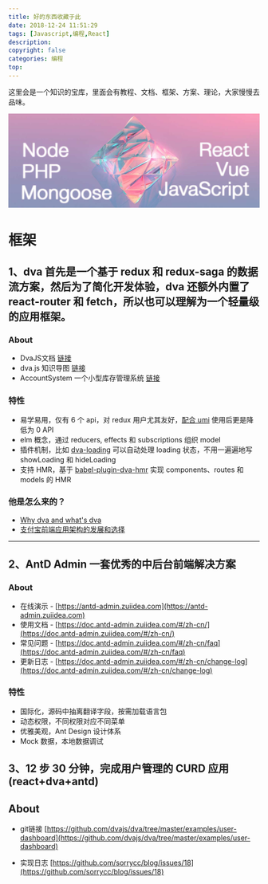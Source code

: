 ```yaml
---
title: 好的东西收藏于此
date: 2018-12-24 11:51:29
tags: [Javascript,编程,React]
description: 
copyright: false
categories: 编程
top:
---
```

这里会是一个知识的宝库，里面会有教程、文档、框架、方案、理论，大家慢慢去品味。

![Javascript](https://raw.githubusercontent.com/Duanruilong/phone_drl/master/image/blog/allweb.png)

<!--more-->

# 框架

## 1、dva 首先是一个基于 redux 和 redux-saga 的数据流方案，然后为了简化开发体验，dva 还额外内置了 react-router 和 fetch，所以也可以理解为一个轻量级的应用框架。

### About
 - DvaJS文档   [链接](https://dvajs.com/guide/)
 -  dva.js 知识导图   [链接](https://github.com/dvajs/dva-knowledgemap)
 -  AccountSystem 一个小型库存管理系统   [链接](https://github.com/yvanwangl/AccountSystem)


### 特性
- 易学易用，仅有 6 个 api，对 redux 用户尤其友好，[配合 umi](https://umijs.org/guide/with-dva.html) 使用后更是降低为 0 API
- elm 概念，通过 reducers, effects 和 subscriptions 组织 model
- 插件机制，比如 [dva-loading](https://github.com/dvajs/dva/tree/master/packages/dva-loading) 可以自动处理 loading 状态，不用一遍遍地写 showLoading 和 hideLoading
- 支持 HMR，基于 [babel-plugin-dva-hmr](https://github.com/dvajs/babel-plugin-dva-hmr) 实现 components、routes 和 models 的 HMR

### 他是怎么来的？
- [Why dva and what's dva](https://github.com/dvajs/dva/issues/1)
- [支付宝前端应用架构的发展和选择](https://www.github.com/sorrycc/blog/issues/6)


***

## 2、AntD Admin 一套优秀的中后台前端解决方案

### About
- 在线演示 - [https://antd-admin.zuiidea.com](https://antd-admin.zuiidea.com)
- 使用文档 - [https://doc.antd-admin.zuiidea.com/#/zh-cn/](https://doc.antd-admin.zuiidea.com/#/zh-cn/)
- 常见问题 - [https://doc.antd-admin.zuiidea.com/#/zh-cn/faq](https://doc.antd-admin.zuiidea.com/#/zh-cn/faq)
- 更新日志 - [https://doc.antd-admin.zuiidea.com/#/zh-cn/change-log](https://doc.antd-admin.zuiidea.com/#/zh-cn/change-log)

### 特性
- 国际化，源码中抽离翻译字段，按需加载语言包
- 动态权限，不同权限对应不同菜单
- 优雅美观，Ant Design 设计体系
- Mock 数据，本地数据调试

## 3、12 步 30 分钟，完成用户管理的 CURD 应用 (react+dva+antd)

## About 
- git链接 [https://github.com/dvajs/dva/tree/master/examples/user-dashboard](https://github.com/dvajs/dva/tree/master/examples/user-dashboard)

- 实现日志 [https://github.com/sorrycc/blog/issues/18](https://github.com/sorrycc/blog/issues/18)



